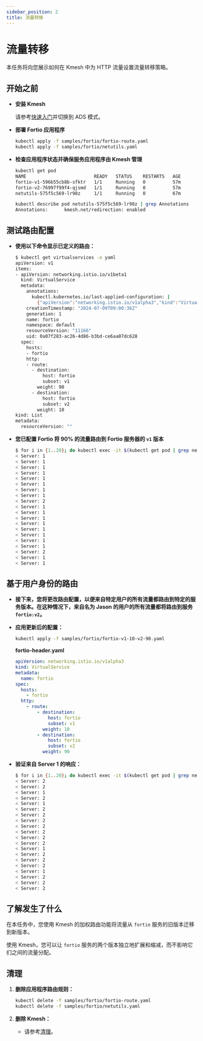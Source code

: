 ```yaml
---
sidebar_position: 2
title: 流量转移
---
```


# 流量转移

本任务将向您展示如何在 Kmesh 中为 HTTP 流量设置流量转移策略。

## 开始之前

- **安装 Kmesh**

  请参考[快速入门](/i18n/zh/docusaurus-plugin-content-docs/current/setup/quick-start.md)并切换到 ADS 模式。

- **部署 Fortio 应用程序**

  ```bash
  kubectl apply -f samples/fortio/fortio-route.yaml
  kubectl apply -f samples/fortio/netutils.yaml
  ```

- **检查应用程序状态并确保服务应用程序由 Kmesh 管理**

  ```bash
  kubectl get pod
  NAME                         READY   STATUS    RESTARTS   AGE
  fortio-v1-596b55cb8b-sfktr   1/1     Running   0          57m
  fortio-v2-76997f99f4-qjsmd   1/1     Running   0          57m
  netutils-575f5c569-lr98z     1/1     Running   0          67m

  kubectl describe pod netutils-575f5c569-lr98z | grep Annotations
  Annotations:      kmesh.net/redirection: enabled
  ```

## 测试路由配置

- **使用以下命令显示已定义的路由：**

  ```bash
  $ kubectl get virtualservices -o yaml
  apiVersion: v1
  items:
  - apiVersion: networking.istio.io/v1beta1
    kind: VirtualService
    metadata:
      annotations:
        kubectl.kubernetes.io/last-applied-configuration: |
          {"apiVersion":"networking.istio.io/v1alpha3","kind":"VirtualService","metadata":{"annotations":{},"name":"fortio","namespace":"default"},"spec":{"hosts":["fortio"],"http":[{"route":[{"destination":{"host":"fortio","subset":"v1"},"weight":90},{"destination":{"host":"fortio","subset":"v2"},"weight":10}]}]}}
      creationTimestamp: "2024-07-09T09:00:36Z"
      generation: 1
      name: fortio
      namespace: default
      resourceVersion: "11166"
      uid: 0a07f283-ac26-4d86-b3bd-ce6aa07dc628
    spec:
      hosts:
      - fortio
      http:
      - route:
        - destination:
            host: fortio
            subset: v1
          weight: 90
        - destination:
            host: fortio
            subset: v2
          weight: 10
  kind: List
  metadata:
    resourceVersion: ""
  ```

- **您已配置 Fortio 将 90% 的流量路由到 Fortio 服务器的 `v1` 版本**

  ```bash
  $ for i in {1..20}; do kubectl exec -it $(kubectl get pod | grep netutils | awk '{print $1}') -- curl -v $(kubectl get svc -owide | grep fortio | awk '{print $3}'):80 | grep "Server:"; done
  < Server: 1
  < Server: 1
  < Server: 1
  < Server: 1
  < Server: 1
  < Server: 1
  < Server: 1
  < Server: 1
  < Server: 2
  < Server: 1
  < Server: 1
  < Server: 1
  < Server: 1
  < Server: 1
  < Server: 1
  < Server: 1
  < Server: 1
  < Server: 2
  < Server: 1
  < Server: 1
  ```

## 基于用户身份的路由

- **接下来，您将更改路由配置，以便来自特定用户的所有流量都路由到特定的服务版本。在这种情况下，来自名为 Jason 的用户的所有流量都将路由到服务 `fortio:v2`。**

- **应用更新后的配置：**

  ```bash
  kubectl apply -f samples/fortio/fortio-v1-10-v2-90.yaml
  ```

  **fortio-header.yaml**

  ```yaml
  apiVersion: networking.istio.io/v1alpha3
  kind: VirtualService
  metadata:
    name: fortio
  spec:
    hosts:
      - fortio
    http:
      - route:
          - destination:
              host: fortio
              subset: v1
            weight: 10
          - destination:
              host: fortio
              subset: v2
            weight: 90
  ```

- **验证来自 Server 1 的响应：**

  ```bash
  $ for i in {1..20}; do kubectl exec -it $(kubectl get pod | grep netutils | awk '{print $1}') -- curl -v $(kubectl get svc -owide | grep fortio | awk '{print $3}'):80 | grep "Server:"; done
  < Server: 2
  < Server: 2
  < Server: 1
  < Server: 2
  < Server: 1
  < Server: 2
  < Server: 2
  < Server: 2
  < Server: 2
  < Server: 2
  < Server: 2
  < Server: 2
  < Server: 1
  < Server: 2
  < Server: 2
  < Server: 2
  < Server: 1
  < Server: 2
  < Server: 2
  < Server: 2
  ```

## 了解发生了什么

在本任务中，您使用 Kmesh 的加权路由功能将流量从 `fortio` 服务的旧版本迁移到新版本。

使用 Kmesh，您可以让 `fortio` 服务的两个版本独立地扩展和缩减，而不影响它们之间的流量分配。

## 清理

1. **删除应用程序路由规则：**

   ```bash
   kubectl delete -f samples/fortio/fortio-route.yaml
   kubectl delete -f samples/fortio/netutils.yaml
   ```

2. **删除 Kmesh：**

   - 请参考[清理](/i18n/zh/docusaurus-plugin-content-docs/current/setup/quick-start.md#清理)。
